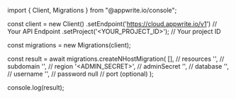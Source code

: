 import { Client, Migrations } from "@appwrite.io/console";

const client = new Client()
    .setEndpoint('https://cloud.appwrite.io/v1') // Your API Endpoint
    .setProject('&lt;YOUR_PROJECT_ID&gt;'); // Your project ID

const migrations = new Migrations(client);

const result = await migrations.createNHostMigration(
    [], // resources
    '<SUBDOMAIN>', // subdomain
    '<REGION>', // region
    '<ADMIN_SECRET>', // adminSecret
    '<DATABASE>', // database
    '<USERNAME>', // username
    '<PASSWORD>', // password
    null // port (optional)
);

console.log(result);
